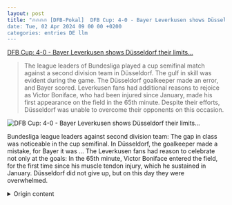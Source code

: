```yaml
---
layout: post
title: "🔥🔥🔥🔥 [DFB-Pokal]  DFB Cup: 4-0 - Bayer Leverkusen shows Düsseldorf their limits...
date: Tue, 02 Apr 2024 09 00 00 +0200
categories: entries DE llm
---
```

[ DFB Cup: 4-0 - Bayer Leverkusen shows Düsseldorf their limits...](https://www.spiegel.de/sport/fussball/dfb-pokal-bayer-leverkusen-nach-souveraenem-4-0-sieg-gegen-fortuna-duesseldorf-im-finale-a-f6bfbc0e-f149-418c-b280-42687005ad15)

> The league leaders of Bundesliga played a cup semifinal match against a second division team in Düsseldorf. The gulf in skill was evident during the game. The Düsseldorf goalkeeper made an error, and Bayer scored. Leverkusen fans had additional reasons to rejoice as Victor Boniface, who had been injured since January, made his first appearance on the field in the 65th minute. Despite their efforts, Düsseldorf was unable to overcome their opponents on this occasion.

![ DFB Cup: 4-0 - Bayer Leverkusen shows Düsseldorf their limits...](https://cdn.prod.www.spiegel.de/images/fd83b94a-5d9f-4d0f-bb87-3b3450a375f0_w1200_r1.778_fpx64_fpy55.jpg)

 Bundesliga league leaders against second division team: The gap in class was noticeable in the cup semifinal. In Düsseldorf, the goalkeeper made a mistake, for Bayer it was ...
The Leverkusen fans had reason to celebrate not only at the goals: In the 65th minute, Victor Boniface entered the field, for the first time since his muscle tendon injury, which he sustained in January. Düsseldorf did not give up, but on this day they were overwhelmed.

<details>
  <summary>Origin content</summary>
  ---
layout: post
title:  "🔥🔥🔥🔥 [DFB-Pokal] DFB-Pokal: 4:0 – Bayer Leverkusen zeigt Düsseldorf die Grenzen ..."
date:   Tue, 02 Apr 2024 09:00:00 +0200
categories: entries DE
---
[DFB-Pokal: 4:0 – Bayer Leverkusen zeigt Düsseldorf die Grenzen ...](https://www.spiegel.de/sport/fussball/dfb-pokal-bayer-leverkusen-nach-souveraenem-4-0-sieg-gegen-fortuna-duesseldorf-im-finale-a-f6bfbc0e-f149-418c-b280-42687005ad15)

![DFB-Pokal: 4:0 – Bayer Leverkusen zeigt Düsseldorf die Grenzen ...](https://cdn.prod.www.spiegel.de/images/fd83b94a-5d9f-4d0f-bb87-3b3450a375f0_w1200_r1.778_fpx64_fpy55.jpg)

Bundesliga-Spitzenreiter gegen Zweitligist: Dem Pokalhalbfinale war der Klassenunterschied anzumerken. Bei Düsseldorf patzte der Torhüter, für Bayer traf ...

Grund zum Jubeln hatten die Leverkusener Fans nicht nur bei den Toren: In der 65. Minute betrat Victor Boniface das Feld, zum ersten Mal seit seiner Muskelsehnenverletzung, die er sich im Januar zugezogen hatte. Düsseldorf gab sich nicht auf, war an diesem Abend jedoch überfordert.


</details>
